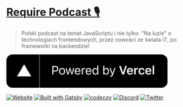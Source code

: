 # [Require Podcast 🎙](https://require.pl)

> Polski podcast na temat JavaScriptu i nie tylko. "Na luzie" o technologiach frontendowych, przez nowości ze świata IT, po frameworki na backendzie!

[![Powered by Vercel](/powered-by-vercel.svg)](https://www.vercel.com/?utm_source=nextui&utm_marketing=oss)

[![Website](https://img.shields.io/website?url=https%3A%2F%2Frequire.pl%2F)](https://require.pl)
[![Built with Gatsby](https://img.shields.io/badge/built%20with-gatsby-%23663399)](https://www.gatsbyjs.org/)
[![codecov](https://codecov.io/gh/requirepodcast/website/branch/main/graph/badge.svg?token=SbfrTKKb9F)](https://codecov.io/gh/requirepodcast/website)
[![Discord](https://img.shields.io/discord/675308568492245003?color=%237289DA&label=discord)](https://require.pl/discord)
[![Twitter](https://img.shields.io/twitter/follow/requirepodcast?style=social)](https://twitter.com/intent/follow?screen_name=requirepodcast)
